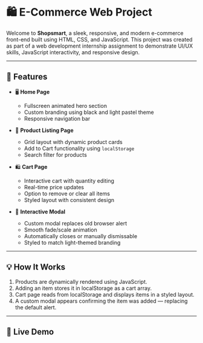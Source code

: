 # 🛍️ E-Commerce Web Project

Welcome to **Shopsmart**, a sleek, responsive, and modern e-commerce front-end built using HTML, CSS, and JavaScript. This project was created as part of a web development internship assignment to demonstrate UI/UX skills, JavaScript interactivity, and responsive design.

---

## 🚀 Features

- 🖥️ **Home Page**
  - Fullscreen animated hero section
  - Custom branding using black and light pastel theme
  - Responsive navigation bar

- 🛒 **Product Listing Page**
  - Grid layout with dynamic product cards
  - Add to Cart functionality using `localStorage`
  - Search filter for products

- 🛍️ **Cart Page**
  - Interactive cart with quantity editing
  - Real-time price updates
  - Option to remove or clear all items
  - Styled layout with consistent design

- 🔔 **Interactive Modal**
  - Custom modal replaces old browser alert
  - Smooth fade/scale animation
  - Automatically closes or manually dismissable
  - Styled to match light-themed branding

---

## 💡 How It Works

1. Products are dynamically rendered using JavaScript.
2. Adding an item stores it in localStorage as a cart array.
3. Cart page reads from localStorage and displays items in a styled layout.
4. A custom modal appears confirming the item was added — replacing the default alert.

---

## 📌 Live Demo



